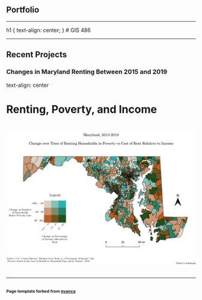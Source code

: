 ## Portfolio

---
<link type="text/css" rel="stylesheet" href="/style.css" />
h1 {
  text-align: center;
}
# GIS 486 

---
## Recent Projects

### Changes in Maryland Renting Between 2015 and 2019


  text-align: center
<h1> Renting, Poverty, and Income <h1>


[<img src="Projects/Change_Over_Time_Maps/Map_Images/Bivariate_Rent_Map.png?raw=true"/>](/Projects/Change_Over_Time_Maps/Map_PDFs/Bivariate_Rent_Map.pdf)




---
<p style="font-size:11px">Page template forked from <a href="https://github.com/evanca/quick-portfolio">evanca</a></p>
<!-- Remove above link if you don't want to attibute -->
